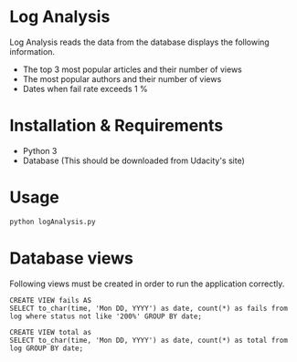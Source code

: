 # Log Analysis 
Log Analysis reads the data from the database displays the following information.
* The top 3 most popular articles and their number of views
* The most popular authors and their number of views
* Dates when fail rate exceeds 1 %

# Installation & Requirements
* Python 3 
* Database (This should be downloaded from Udacity's site)

# Usage
```bash
python logAnalysis.py
```

# Database views
Following views must be created in order to run the application correctly. 
```mysql-psql
CREATE VIEW fails AS
SELECT to_char(time, 'Mon DD, YYYY') as date, count(*) as fails from log where status not like '200%' GROUP BY date;

CREATE VIEW total as
SELECT to_char(time, 'Mon DD, YYYY') as date, count(*) as total from log GROUP BY date;
```